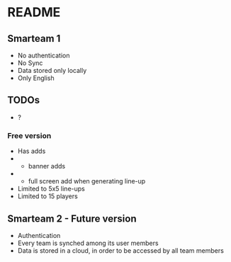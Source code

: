 # README #

## Smarteam 1 ##
* No authentication
* No Sync
* Data stored only locally
* Only English

## TODOs ##
* ?

### Free version ###
* Has adds
* * banner adds
* * full screen add when generating line-up
* Limited to 5x5 line-ups
* Limited to 15 players


## Smarteam 2 - Future version ##
* Authentication
* Every team is synched among its user members
* Data is stored in a cloud, in order to be accessed by all team members
